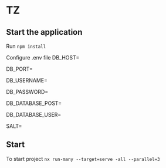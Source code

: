 # TZ


## Start the application

Run `npm install`

Configure .env file
DB_HOST=

DB_PORT=

DB_USERNAME=

DB_PASSWORD=

DB_DATABASE_POST=

DB_DATABASE_USER=

SALT=

## Start
To start project `nx run-many --target=serve -all --parallel=3`


